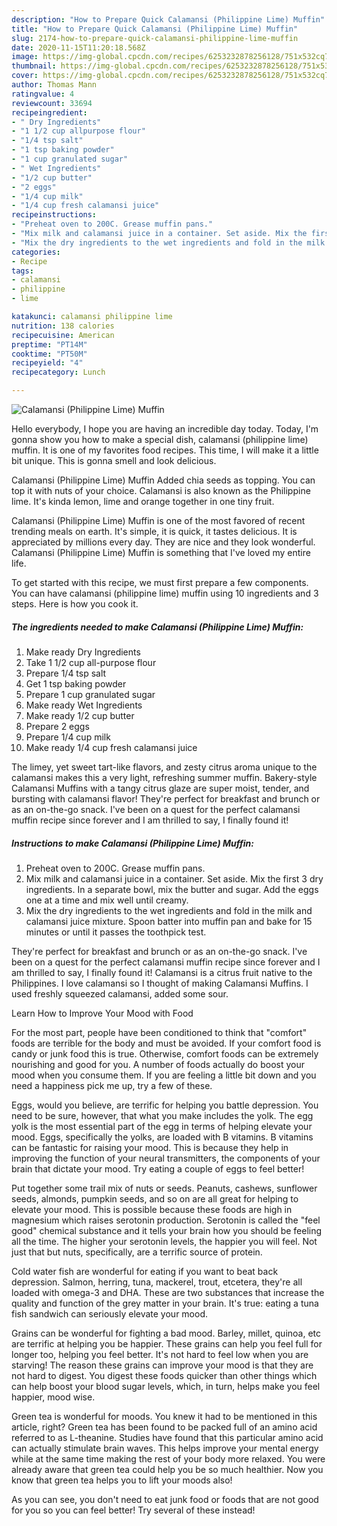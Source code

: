 ```yaml
---
description: "How to Prepare Quick Calamansi (Philippine Lime) Muffin"
title: "How to Prepare Quick Calamansi (Philippine Lime) Muffin"
slug: 2174-how-to-prepare-quick-calamansi-philippine-lime-muffin
date: 2020-11-15T11:20:18.568Z
image: https://img-global.cpcdn.com/recipes/6253232878256128/751x532cq70/calamansi-philippine-lime-muffin-recipe-main-photo.jpg
thumbnail: https://img-global.cpcdn.com/recipes/6253232878256128/751x532cq70/calamansi-philippine-lime-muffin-recipe-main-photo.jpg
cover: https://img-global.cpcdn.com/recipes/6253232878256128/751x532cq70/calamansi-philippine-lime-muffin-recipe-main-photo.jpg
author: Thomas Mann
ratingvalue: 4
reviewcount: 33694
recipeingredient:
- " Dry Ingredients"
- "1 1/2 cup allpurpose flour"
- "1/4 tsp salt"
- "1 tsp baking powder"
- "1 cup granulated sugar"
- " Wet Ingredients"
- "1/2 cup butter"
- "2 eggs"
- "1/4 cup milk"
- "1/4 cup fresh calamansi juice"
recipeinstructions:
- "Preheat oven to 200C. Grease muffin pans."
- "Mix milk and calamansi juice in a container. Set aside. Mix the first 3 dry ingredients. In a separate bowl, mix the butter and sugar. Add the eggs one at a time and mix well until creamy."
- "Mix the dry ingredients to the wet ingredients and fold in the milk and calamansi juice mixture. Spoon batter into muffin pan and bake for 15 minutes or until it passes the toothpick test."
categories:
- Recipe
tags:
- calamansi
- philippine
- lime

katakunci: calamansi philippine lime 
nutrition: 138 calories
recipecuisine: American
preptime: "PT14M"
cooktime: "PT50M"
recipeyield: "4"
recipecategory: Lunch

---
```



![Calamansi (Philippine Lime) Muffin](https://img-global.cpcdn.com/recipes/6253232878256128/751x532cq70/calamansi-philippine-lime-muffin-recipe-main-photo.jpg)

Hello everybody, I hope you are having an incredible day today. Today, I'm gonna show you how to make a special dish, calamansi (philippine lime) muffin. It is one of my favorites food recipes. This time, I will make it a little bit unique. This is gonna smell and look delicious.

Calamansi (Philippine Lime) Muffin Added chia seeds as topping. You can top it with nuts of your choice. Calamansi is also known as the Philippine lime. It&#39;s kinda lemon, lime and orange together in one tiny fruit.

Calamansi (Philippine Lime) Muffin is one of the most favored of recent trending meals on earth. It's simple, it is quick, it tastes delicious. It is appreciated by millions every day. They are nice and they look wonderful. Calamansi (Philippine Lime) Muffin is something that I've loved my entire life.


To get started with this recipe, we must first prepare a few components. You can have calamansi (philippine lime) muffin using 10 ingredients and 3 steps. Here is how you cook it.

<!--inarticleads1-->

##### The ingredients needed to make Calamansi (Philippine Lime) Muffin:

1. Make ready  Dry Ingredients
1. Take 1 1/2 cup all-purpose flour
1. Prepare 1/4 tsp salt
1. Get 1 tsp baking powder
1. Prepare 1 cup granulated sugar
1. Make ready  Wet Ingredients
1. Make ready 1/2 cup butter
1. Prepare 2 eggs
1. Prepare 1/4 cup milk
1. Make ready 1/4 cup fresh calamansi juice


The limey, yet sweet tart-like flavors, and zesty citrus aroma unique to the calamansi makes this a very light, refreshing summer muffin. Bakery-style Calamansi Muffins with a tangy citrus glaze are super moist, tender, and bursting with calamansi flavor! They&#39;re perfect for breakfast and brunch or as an on-the-go snack. I&#39;ve been on a quest for the perfect calamansi muffin recipe since forever and I am thrilled to say, I finally found it! 

<!--inarticleads2-->

##### Instructions to make Calamansi (Philippine Lime) Muffin:

1. Preheat oven to 200C. Grease muffin pans.
1. Mix milk and calamansi juice in a container. Set aside. Mix the first 3 dry ingredients. In a separate bowl, mix the butter and sugar. Add the eggs one at a time and mix well until creamy.
1. Mix the dry ingredients to the wet ingredients and fold in the milk and calamansi juice mixture. Spoon batter into muffin pan and bake for 15 minutes or until it passes the toothpick test.


They&#39;re perfect for breakfast and brunch or as an on-the-go snack. I&#39;ve been on a quest for the perfect calamansi muffin recipe since forever and I am thrilled to say, I finally found it! Calamansi is a citrus fruit native to the Philippines. I love calamansi so I thought of making Calamansi Muffins. I used freshly squeezed calamansi, added some sour. 

Learn How to Improve Your Mood with Food


For the most part, people have been conditioned to think that "comfort" foods are terrible for the body and must be avoided. If your comfort food is candy or junk food this is true. Otherwise, comfort foods can be extremely nourishing and good for you. A number of foods actually do boost your mood when you consume them. If you are feeling a little bit down and you need a happiness pick me up, try a few of these.

Eggs, would you believe, are terrific for helping you battle depression. You need to be sure, however, that what you make includes the yolk. The egg yolk is the most essential part of the egg in terms of helping elevate your mood. Eggs, specifically the yolks, are loaded with B vitamins. B vitamins can be fantastic for raising your mood. This is because they help in improving the function of your neural transmitters, the components of your brain that dictate your mood. Try eating a couple of eggs to feel better!

Put together some trail mix of nuts or seeds. Peanuts, cashews, sunflower seeds, almonds, pumpkin seeds, and so on are all great for helping to elevate your mood. This is possible because these foods are high in magnesium which raises serotonin production. Serotonin is called the "feel good" chemical substance and it tells your brain how you should be feeling all the time. The higher your serotonin levels, the happier you will feel. Not just that but nuts, specifically, are a terrific source of protein.

Cold water fish are wonderful for eating if you want to beat back depression. Salmon, herring, tuna, mackerel, trout, etcetera, they're all loaded with omega-3 and DHA. These are two substances that increase the quality and function of the grey matter in your brain. It's true: eating a tuna fish sandwich can seriously elevate your mood. 

Grains can be wonderful for fighting a bad mood. Barley, millet, quinoa, etc are terrific at helping you be happier. These grains can help you feel full for longer too, helping you feel better. It's not hard to feel low when you are starving! The reason these grains can improve your mood is that they are not hard to digest. You digest these foods quicker than other things which can help boost your blood sugar levels, which, in turn, helps make you feel happier, mood wise.

Green tea is wonderful for moods. You knew it had to be mentioned in this article, right? Green tea has been found to be packed full of an amino acid referred to as L-theanine. Studies have found that this particular amino acid can actually stimulate brain waves. This helps improve your mental energy while at the same time making the rest of your body more relaxed. You were already aware that green tea could help you be so much healthier. Now you know that green tea helps you to lift your moods also!

As you can see, you don't need to eat junk food or foods that are not good for you so you can feel better! Try several of these instead!

